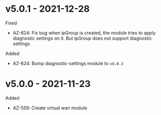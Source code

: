 # v5.0.1 - 2021-12-28

Fixed
  * AZ-624: Fix bug when ipGroup is created, the module tries to apply diagnostic settings on it. But ipGroup does not support diagnostic settings

Added
  * AZ-624: Bump diagnostic-settings module to `v4.0.3`

# v5.0.0 - 2021-11-23

Added
  *  AZ-559: Create virtual wan module
